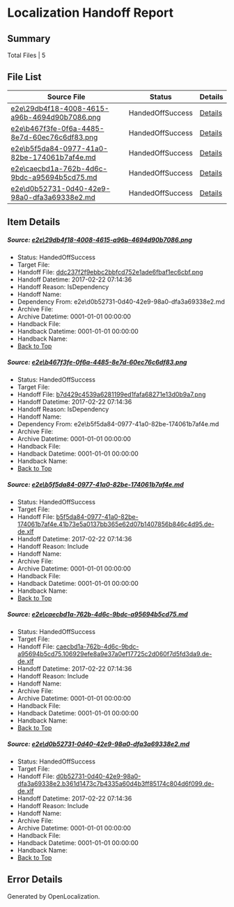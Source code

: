 # <a name='report-top'></a> Localization Handoff Report

## Summary
 Total Files | 5

## File List
 Source File | Status | Details 
 ----------- | ------ | ------- 
 [e2e\29db4f18-4008-4615-a96b-4694d90b7086.png](https://github.com/OpenLocalizationTestOrg/ol-test4/blob/76894f07fb56d7452e40efa39faed4e1ece864f9/e2e/29db4f18-4008-4615-a96b-4694d90b7086.png) | HandedOffSuccess | [Details](#ddc237f2f9ebbc2bbfcd752e1ade6fbaf1ec6cbf1)
 [e2e\b467f3fe-0f6a-4485-8e7d-60ec76c6df83.png](https://github.com/OpenLocalizationTestOrg/ol-test4/blob/76894f07fb56d7452e40efa39faed4e1ece864f9/e2e/b467f3fe-0f6a-4485-8e7d-60ec76c6df83.png) | HandedOffSuccess | [Details](#b7d429c4539a6281199ed1fafa68271e13d0b9a72)
 [e2e\b5f5da84-0977-41a0-82be-174061b7af4e.md](https://github.com/OpenLocalizationTestOrg/ol-test4/blob/76894f07fb56d7452e40efa39faed4e1ece864f9/e2e/b5f5da84-0977-41a0-82be-174061b7af4e.md) | HandedOffSuccess | [Details](#be5d455ff3762114ba07b55058c0383e35e1853e3)
 [e2e\caecbd1a-762b-4d6c-9bdc-a95694b5cd75.md](https://github.com/OpenLocalizationTestOrg/ol-test4/blob/76894f07fb56d7452e40efa39faed4e1ece864f9/e2e/caecbd1a-762b-4d6c-9bdc-a95694b5cd75.md) | HandedOffSuccess | [Details](#a51bdfd3c64bc6959e166f05b5ae29122c9f7f3d4)
 [e2e\d0b52731-0d40-42e9-98a0-dfa3a69338e2.md](https://github.com/OpenLocalizationTestOrg/ol-test4/blob/76894f07fb56d7452e40efa39faed4e1ece864f9/e2e/d0b52731-0d40-42e9-98a0-dfa3a69338e2.md) | HandedOffSuccess | [Details](#cfab43355d9d0e74b83edc24666d9ffb789242075)

## Item Details
##### <a name='ddc237f2f9ebbc2bbfcd752e1ade6fbaf1ec6cbf1'></a> Source: [e2e\29db4f18-4008-4615-a96b-4694d90b7086.png](https://github.com/OpenLocalizationTestOrg/ol-test4/blob/76894f07fb56d7452e40efa39faed4e1ece864f9/e2e/29db4f18-4008-4615-a96b-4694d90b7086.png)
* Status: HandedOffSuccess
* Target File: 
* Handoff File: [ddc237f2f9ebbc2bbfcd752e1ade6fbaf1ec6cbf.png](https://github.com/OpenLocalizationTestOrg/ol-test4-handoff/blob/58f0c946aca1a2ffd6a8796bdcc2e540fe8bd9b7/ol-handoff/OpenLocalizationTestOrg/ol-test4-dede/xinjiang/ht/ddc237f2f9ebbc2bbfcd752e1ade6fbaf1ec6cbf.png)
* Handoff Datetime: 2017-02-22 07:14:36
* Handoff Reason: IsDependency
* Handoff Name: 
* Dependency From: e2e\d0b52731-0d40-42e9-98a0-dfa3a69338e2.md
* Archive File: 
* Archive Datetime: 0001-01-01 00:00:00
* Handback File: 
* Handback Datetime: 0001-01-01 00:00:00
* Handback Name: 
* [Back to Top](#report-top)

##### <a name='b7d429c4539a6281199ed1fafa68271e13d0b9a72'></a> Source: [e2e\b467f3fe-0f6a-4485-8e7d-60ec76c6df83.png](https://github.com/OpenLocalizationTestOrg/ol-test4/blob/76894f07fb56d7452e40efa39faed4e1ece864f9/e2e/b467f3fe-0f6a-4485-8e7d-60ec76c6df83.png)
* Status: HandedOffSuccess
* Target File: 
* Handoff File: [b7d429c4539a6281199ed1fafa68271e13d0b9a7.png](https://github.com/OpenLocalizationTestOrg/ol-test4-handoff/blob/58f0c946aca1a2ffd6a8796bdcc2e540fe8bd9b7/ol-handoff/OpenLocalizationTestOrg/ol-test4-dede/xinjiang/ht/b7d429c4539a6281199ed1fafa68271e13d0b9a7.png)
* Handoff Datetime: 2017-02-22 07:14:36
* Handoff Reason: IsDependency
* Handoff Name: 
* Dependency From: e2e\b5f5da84-0977-41a0-82be-174061b7af4e.md
* Archive File: 
* Archive Datetime: 0001-01-01 00:00:00
* Handback File: 
* Handback Datetime: 0001-01-01 00:00:00
* Handback Name: 
* [Back to Top](#report-top)

##### <a name='be5d455ff3762114ba07b55058c0383e35e1853e3'></a> Source: [e2e\b5f5da84-0977-41a0-82be-174061b7af4e.md](https://github.com/OpenLocalizationTestOrg/ol-test4/blob/76894f07fb56d7452e40efa39faed4e1ece864f9/e2e/b5f5da84-0977-41a0-82be-174061b7af4e.md)
* Status: HandedOffSuccess
* Target File: 
* Handoff File: [b5f5da84-0977-41a0-82be-174061b7af4e.41b73e5a0137bb365e62d07b1407856b846c4d95.de-de.xlf](https://github.com/OpenLocalizationTestOrg/ol-test4-handoff/blob/58f0c946aca1a2ffd6a8796bdcc2e540fe8bd9b7/ol-handoff/OpenLocalizationTestOrg/ol-test4-dede/xinjiang/ht/b5f5da84-0977-41a0-82be-174061b7af4e.41b73e5a0137bb365e62d07b1407856b846c4d95.de-de.xlf)
* Handoff Datetime: 2017-02-22 07:14:36
* Handoff Reason: Include
* Handoff Name: 
* Archive File: 
* Archive Datetime: 0001-01-01 00:00:00
* Handback File: 
* Handback Datetime: 0001-01-01 00:00:00
* Handback Name: 
* [Back to Top](#report-top)

##### <a name='a51bdfd3c64bc6959e166f05b5ae29122c9f7f3d4'></a> Source: [e2e\caecbd1a-762b-4d6c-9bdc-a95694b5cd75.md](https://github.com/OpenLocalizationTestOrg/ol-test4/blob/76894f07fb56d7452e40efa39faed4e1ece864f9/e2e/caecbd1a-762b-4d6c-9bdc-a95694b5cd75.md)
* Status: HandedOffSuccess
* Target File: 
* Handoff File: [caecbd1a-762b-4d6c-9bdc-a95694b5cd75.106929efe8a9e37a0ef17725c2d060f7d5fd3da9.de-de.xlf](https://github.com/OpenLocalizationTestOrg/ol-test4-handoff/blob/58f0c946aca1a2ffd6a8796bdcc2e540fe8bd9b7/ol-handoff/OpenLocalizationTestOrg/ol-test4-dede/xinjiang/ht/caecbd1a-762b-4d6c-9bdc-a95694b5cd75.106929efe8a9e37a0ef17725c2d060f7d5fd3da9.de-de.xlf)
* Handoff Datetime: 2017-02-22 07:14:36
* Handoff Reason: Include
* Handoff Name: 
* Archive File: 
* Archive Datetime: 0001-01-01 00:00:00
* Handback File: 
* Handback Datetime: 0001-01-01 00:00:00
* Handback Name: 
* [Back to Top](#report-top)

##### <a name='cfab43355d9d0e74b83edc24666d9ffb789242075'></a> Source: [e2e\d0b52731-0d40-42e9-98a0-dfa3a69338e2.md](https://github.com/OpenLocalizationTestOrg/ol-test4/blob/76894f07fb56d7452e40efa39faed4e1ece864f9/e2e/d0b52731-0d40-42e9-98a0-dfa3a69338e2.md)
* Status: HandedOffSuccess
* Target File: 
* Handoff File: [d0b52731-0d40-42e9-98a0-dfa3a69338e2.b361d1473c7b4335a60d4b3ff85174c804d6f099.de-de.xlf](https://github.com/OpenLocalizationTestOrg/ol-test4-handoff/blob/58f0c946aca1a2ffd6a8796bdcc2e540fe8bd9b7/ol-handoff/OpenLocalizationTestOrg/ol-test4-dede/xinjiang/ht/d0b52731-0d40-42e9-98a0-dfa3a69338e2.b361d1473c7b4335a60d4b3ff85174c804d6f099.de-de.xlf)
* Handoff Datetime: 2017-02-22 07:14:36
* Handoff Reason: Include
* Handoff Name: 
* Archive File: 
* Archive Datetime: 0001-01-01 00:00:00
* Handback File: 
* Handback Datetime: 0001-01-01 00:00:00
* Handback Name: 
* [Back to Top](#report-top)


## Error Details

Generated by OpenLocalization.
